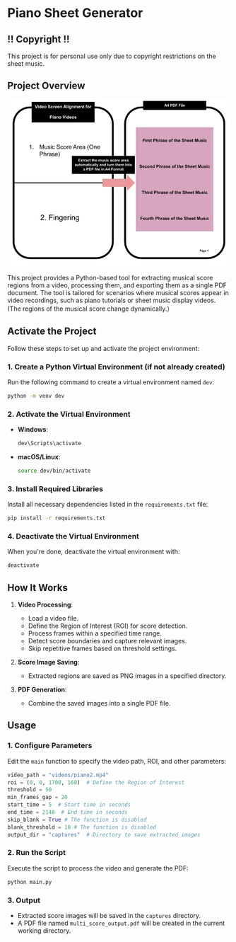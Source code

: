 # Piano Sheet Generator

## **!! Copyright !!** 
This project is for personal use only due to copyright restrictions on the sheet music.

## Project Overview
![Video Screen Alignment](MusicGen.jpg)

This project provides a Python-based tool for extracting musical score regions from a video, processing them, and exporting them as a single PDF document. The tool is tailored for scenarios where musical scores appear in video recordings, such as piano tutorials or sheet music display videos. (The regions of the musical score change dynamically.）

## **Activate the Project**

Follow these steps to set up and activate the project environment:

### **1. Create a Python Virtual Environment** (if not already created)
Run the following command to create a virtual environment named `dev`:
```bash
python -m venv dev
```

### **2. Activate the Virtual Environment**
- **Windows**:
  ```bash
  dev\Scripts\activate
  ```

- **macOS/Linux**:
  ```bash
  source dev/bin/activate
  ```

### **3. Install Required Libraries**
Install all necessary dependencies listed in the `requirements.txt` file:
```bash
pip install -r requirements.txt
```

### **4. Deactivate the Virtual Environment**
When you're done, deactivate the virtual environment with:
```bash
deactivate
```

## How It Works
1. **Video Processing**:
   - Load a video file.
   - Define the Region of Interest (ROI) for score detection.
   - Process frames within a specified time range.
   - Detect score boundaries and capture relevant images.
   - Skip repetitive frames based on threshold settings.

2. **Score Image Saving**:
   - Extracted regions are saved as PNG images in a specified directory.

3. **PDF Generation**:
   - Combine the saved images into a single PDF file.

## Usage

### 1. Configure Parameters
Edit the `main` function to specify the video path, ROI, and other parameters:
```python
video_path = "videos/piano2.mp4"
roi = (0, 0, 1700, 168)  # Define the Region of Interest
threshold = 50
min_frames_gap = 20
start_time = 5  # Start time in seconds
end_time = 2148  # End time in seconds
skip_blank = True # The function is disabled
blank_threshold = 10 # The function is disabled
output_dir = "captures"  # Directory to save extracted images
```

### 2. Run the Script
Execute the script to process the video and generate the PDF:
```bash
python main.py
```

### 3. Output
- Extracted score images will be saved in the `captures` directory.
- A PDF file named `multi_score_output.pdf` will be created in the current working directory.
